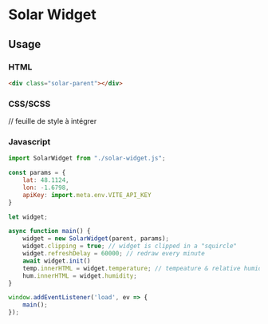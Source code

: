 # Solar Widget

## Usage

### HTML

```html
<div class="solar-parent"></div>
```

### CSS/SCSS

// feuille de style à intégrer

### Javascript

```js
import SolarWidget from "./solar-widget.js";

const params = {
    lat: 48.1124,
    lon: -1.6798,
    apiKey: import.meta.env.VITE_API_KEY
}

let widget;

async function main() {
    widget = new SolarWidget(parent, params);
    widget.clipping = true; // widget is clipped in a "squircle"
    widget.refreshDelay = 60000; // redraw every minute
    await widget.init()
    temp.innerHTML = widget.temperature; // tempeature & relative humidity infos are accessible
    hum.innerHTML = widget.humidity;
}

window.addEventListener('load', ev => {
    main();
});
```